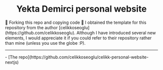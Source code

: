 <h1 align="center">
Yekta Demirci personal website
</h1>
🚨 Forking this repo and copying code 🚨
I obtained the template for this repository from the author  [celikkoseoglu](https://github.com/celikkoseoglu). Although I have introduced several new elements, I would appreciate it if you could refer to their repository rather than mine (unless you use the globe :P).
<hr/>
- [The repo](https://github.com/celikkoseoglu/celikk-personal-website-nextjs)
